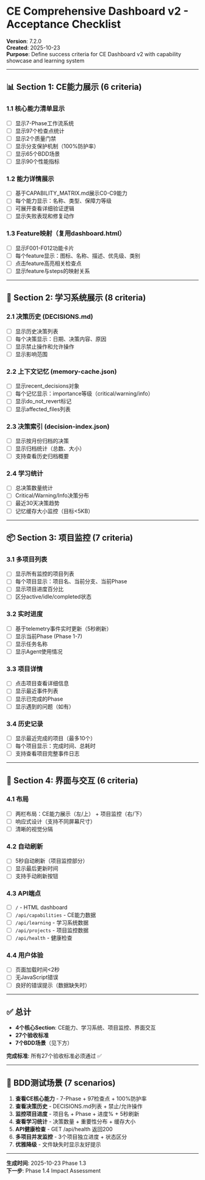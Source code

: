 # CE Comprehensive Dashboard v2 - Acceptance Checklist

**Version**: 7.2.0  
**Created**: 2025-10-23  
**Purpose**: Define success criteria for CE Dashboard v2 with capability showcase and learning system

---

## 📊 Section 1: CE能力展示 (6 criteria)

### 1.1 核心能力清单显示
- [ ] 显示7-Phase工作流系统  
- [ ] 显示97个检查点统计  
- [ ] 显示2个质量门禁  
- [ ] 显示分支保护机制（100%防护率）  
- [ ] 显示65个BDD场景  
- [ ] 显示90个性能指标  

### 1.2 能力详情展示  
- [ ] 基于CAPABILITY_MATRIX.md展示C0-C9能力  
- [ ] 每个能力显示：名称、类型、保障力等级  
- [ ] 可展开查看详细验证逻辑  
- [ ] 显示失败表现和修复动作  

### 1.3 Feature映射（复用dashboard.html）  
- [ ] 显示F001-F012功能卡片  
- [ ] 每个feature显示：图标、名称、描述、优先级、类别  
- [ ] 点击feature高亮相关检查点  
- [ ] 显示feature与steps的映射关系  

---

## 🧠 Section 2: 学习系统展示 (8 criteria)

### 2.1 决策历史 (DECISIONS.md)  
- [ ] 显示历史决策列表  
- [ ] 每个决策显示：日期、决策内容、原因  
- [ ] 显示禁止操作和允许操作  
- [ ] 显示影响范围  

### 2.2 上下文记忆 (memory-cache.json)  
- [ ] 显示recent_decisions对象  
- [ ] 每个记忆显示：importance等级（critical/warning/info）  
- [ ] 显示do_not_revert标记  
- [ ] 显示affected_files列表  

### 2.3 决策索引 (decision-index.json)  
- [ ] 显示按月份归档的决策  
- [ ] 显示归档统计（总数、大小）  
- [ ] 支持查看历史归档概要  

### 2.4 学习统计  
- [ ] 总决策数量统计  
- [ ] Critical/Warning/Info决策分布  
- [ ] 最近30天决策趋势  
- [ ] 记忆缓存大小监控（目标<5KB）  

---

## 📦 Section 3: 项目监控 (7 criteria)

### 3.1 多项目列表  
- [ ] 显示所有监控的项目列表  
- [ ] 每个项目显示：项目名、当前分支、当前Phase  
- [ ] 显示项目进度百分比  
- [ ] 区分active/idle/completed状态  

### 3.2 实时进度  
- [ ] 基于telemetry事件实时更新（5秒刷新）  
- [ ] 显示当前Phase (Phase 1-7)  
- [ ] 显示任务名称  
- [ ] 显示Agent使用情况  

### 3.3 项目详情  
- [ ] 点击项目查看详细信息  
- [ ] 显示最近事件列表  
- [ ] 显示已完成的Phase  
- [ ] 显示遇到的问题（如有）  

### 3.4 历史记录  
- [ ] 显示最近完成的项目（最多10个）  
- [ ] 每个项目显示：完成时间、总耗时  
- [ ] 支持查看项目完整事件日志  

---

## 🎨 Section 4: 界面与交互 (6 criteria)

### 4.1 布局  
- [ ] 两栏布局：CE能力展示（左/上） + 项目监控（右/下）  
- [ ] 响应式设计（支持不同屏幕尺寸）  
- [ ] 清晰的视觉分隔  

### 4.2 自动刷新  
- [ ] 5秒自动刷新（项目监控部分）  
- [ ] 显示最后更新时间  
- [ ] 支持手动刷新按钮  

### 4.3 API端点  
- [ ] `/` - HTML dashboard  
- [ ] `/api/capabilities` - CE能力数据  
- [ ] `/api/learning` - 学习系统数据  
- [ ] `/api/projects` - 项目监控数据  
- [ ] `/api/health` - 健康检查  

### 4.4 用户体验  
- [ ] 页面加载时间<2秒  
- [ ] 无JavaScript错误  
- [ ] 良好的错误提示（数据缺失时）  

---

## ✅ 总计

- **4个核心Section**: CE能力、学习系统、项目监控、界面交互  
- **27个验收标准**  
- **7个BDD场景**（见下方）

**完成标准**: 所有27个验收标准必须通过 ✅  

---

## 🧪 BDD测试场景 (7 scenarios)

1. **查看CE核心能力** - 7-Phase + 97检查点 + 100%防护率  
2. **查看决策历史** - DECISIONS.md列表 + 禁止/允许操作  
3. **监控项目进度** - 项目名 + Phase + 进度% + 5秒刷新  
4. **查看学习统计** - 决策数量 + 重要性分布 + 缓存大小  
5. **API健康检查** - GET /api/health 返回200  
6. **多项目并发监控** - 3个项目独立进度 + 状态区分  
7. **优雅降级** - 文件缺失时显示友好提示  

---

**生成时间**: 2025-10-23 Phase 1.3  
**下一步**: Phase 1.4 Impact Assessment
